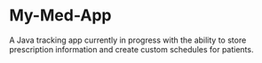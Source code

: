# My-Med-App
A Java tracking app currently in progress with the ability to store prescription information and create custom schedules for patients.
